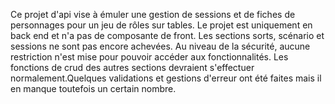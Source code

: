 Ce projet d'api vise à émuler une gestion de sessions et de fiches de personnages
pour un jeu de rôles sur tables. Le projet est uniquement en back end et n'a pas
de composante de front. Les sections sorts, scénario et sessions ne sont pas encore
achevées. Au niveau de la sécurité, aucune restriction n'est mise pour pouvoir
accéder aux fonctionnalités. Les fonctions de crud des autres sections devraient
s'effectuer normalement.Quelques validations et gestions d'erreur ont été faites
mais il en manque toutefois un certain nombre.
